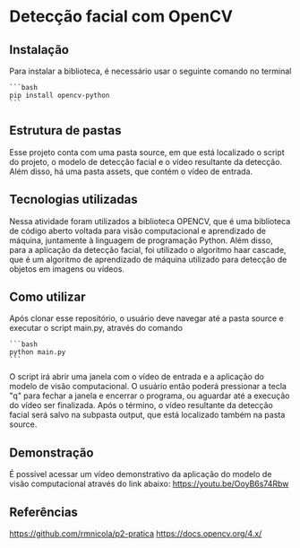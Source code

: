 # Detecção facial com OpenCV

## Instalação

Para instalar a biblioteca, é necessário usar o seguinte comando no terminal

    ```bash
    pip install opencv-python
    ```

## Estrutura de pastas

Esse projeto conta com uma pasta source, em que está localizado o script do projeto, o modelo de detecção facial e o vídeo resultante da detecção. Além disso, há uma pasta assets, que contém o vídeo de entrada.

## Tecnologias utilizadas

Nessa atividade foram utilizados a biblioteca OPENCV, que é uma biblioteca de código aberto voltada para visão computacional e aprendizado de máquina, juntamente à linguagem de programação Python. Além disso, para a aplicação da detecção facial, foi utilizado o algoritmo haar cascade, que é um algoritmo de aprendizado de máquina utilizado para detecção de objetos em imagens ou vídeos.

## Como utilizar

Após clonar esse repositório, o usuário deve navegar até a pasta source e executar o script main.py, através do comando

    ```bash
    python main.py
    ```

O script irá abrir uma janela com o vídeo de entrada e a aplicação do modelo de visão computacional. O usuário então poderá pressionar a tecla "q" para fechar a janela e encerrar o programa, ou aguardar até a execução do vídeo ser finalizada. Após o término, o vídeo resultante da detecção facial será salvo na subpasta output, que está localizado também na pasta source.

## Demonstração

É possível acessar um vídeo demonstrativo da aplicação do modelo de visão computacional através do link abaixo:
<https://youtu.be/OoyB6s74Rbw>

## Referências

<https://github.com/rmnicola/p2-pratica>
<https://docs.opencv.org/4.x/>
